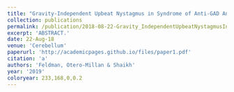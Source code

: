 ```yaml
---
title: "Gravity-Independent Upbeat Nystagmus in Syndrome of Anti-GAD Antibodies."
collection: publications
permalink: /publication/2018-08-22-Gravity_IndependentUpbeatNystagmusInSyndromeOfAnti_GADAntibodie
excerpt: 'ABSTRACT.'
date: 22-Aug-18
venue: 'Cerebellum'
paperurl: 'http://academicpages.github.io/files/paper1.pdf'
citation: 'a'
authors: 'Feldman, Otero-Millan & Shaikh'
year: '2019'
coloryear: 233,168,0,0.2
---
```


